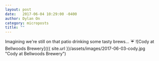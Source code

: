 ```yaml
---
layout: post
date:   2017-06-04 10:29:00 -0400
author: Dylan On
category: microposts
title: ""
---
```


Imagining we're still on that patio drinking some tasty brews... ☔
![Cody at Bellwoods Brewery]({{ site.url }}/assets/images/2017-06-03-cody.jpg "Cody at Bellwoods Brewery")